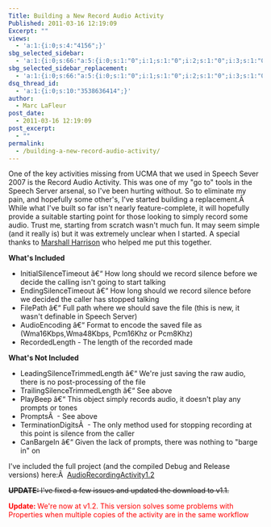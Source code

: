 ```yaml
---
Title: Building a New Record Audio Activity
Published: 2011-03-16 12:19:09
Excerpt: ""
views:
  - 'a:1:{i:0;s:4:"4156";}'
sbg_selected_sidebar:
  - 'a:1:{i:0;s:66:"a:5:{i:0;s:1:"0";i:1;s:1:"0";i:2;s:1:"0";i:3;s:1:"0";i:4;s:1:"0";}";}'
sbg_selected_sidebar_replacement:
  - 'a:1:{i:0;s:66:"a:5:{i:0;s:1:"0";i:1;s:1:"0";i:2;s:1:"0";i:3;s:1:"0";i:4;s:1:"0";}";}'
dsq_thread_id:
  - 'a:1:{i:0;s:10:"3538636414";}'
author:
  - Marc LaFleur
post_date:
  - 2011-03-16 12:19:09
post_excerpt:
  - ""
permalink:
  - /building-a-new-record-audio-activity/
---
```

One of the key activities missing from UCMA that we used in Speech Sever 2007 is the Record Audio Activity. This was one of my "go to" tools in the Speech Server arsenal, so I've been hurting without. So to eliminate my pain, and hopefully some other's, I've started building a replacement.Â  While what I've built so far isn't nearly feature-complete, it will hopefully provide a suitable starting point for those looking to simply record some audio. Trust me, starting from scratch wasn't much fun. It may seem simple (and it really is) but it was extremely unclear when I started. A special thanks to <a href="http://gotspeech.net/blogs/marshallharrison/default.aspx" target="_blank">Marshall Harrison</a> who helped me put this together.

<strong>What's Included</strong>
<ul>
	<li>InitialSilenceTimeout â€“ How long should we record silence before we decide the calling isn't going to start talking</li>
	<li>EndingSilenceTimeout â€“ How long should we record silence before we decided the caller has stopped talking</li>
	<li>FilePath â€“ Full path where we should save the file (this is new, it wasn't definable in Speech Server)</li>
	<li>AudioEncoding â€“ Format to encode the saved file as (Wma16Kbps,Wma48Kbps, Pcm16Khz or Pcm8Khz)</li>
	<li>RecordedLength - The length of the recorded made</li>
</ul>
<strong>What's Not Included</strong>
<ul>
	<li>LeadingSilenceTrimmedLength â€“ We're just saving the raw audio, there is no post-processing of the file</li>
	<li>TrailingSilenceTrimmedLength â€“ See above</li>
	<li>PlayBeep â€“ This object simply records audio, it doesn't play any prompts or tones</li>
	<li>PromptsÂ  - See above</li>
	<li>TerminationDigitsÂ  - The only method used for stopping recording at this point is silence from the caller</li>
	<li>CanBargeIn â€“ Given the lack of prompts, there was nothing to "barge in" on</li>
</ul>
I've included the full project (and the compiled Debug and Release versions) here:Â  <a rel="attachment wp-att-358" href="http://massivescale.azurewebsites.net/?attachment_id=358">AudioRecordingActivity1.2</a>

<del><strong>UPDATE: </strong>I've fixed a few issues and updated the download to v1.1.</del>

<strong><span style="color: #ff0000;">Update: </span></strong><span style="color: #ff0000;">We're now at v1.2. This version solves some problems with Properties when multiple copies of the activity are in the same workflow</span><span style="color: #ff0000;"> </span>